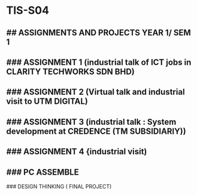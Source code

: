 # TIS-S04
_##_ ASSIGNMENTS AND PROJECTS YEAR 1/ SEM 1
------------------------------------------------------------
_###_ ASSIGNMENT 1 (industrial talk of ICT jobs in CLARITY TECHWORKS SDN BHD)
-------------------------------------------------------------
_###_ ASSIGNMENT 2 (Virtual talk and industrial visit to UTM DIGITAL)
-------------------------------------------------------------
_###_ ASSIGNMENT 3 (industrial talk : System development at CREDENCE (TM SUBSIDIARIY))
-------------------------------------------------------------
_###_ ASSIGNMENT 4 {industrial visit)
-------------------------------------------------------------
_###_ PC ASSEMBLE 
-------------------------------------------------------------
_###_ DESIGN THINKING ( FINAL PROJECT)

